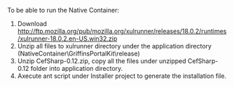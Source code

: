 To be able to run the Native Container:

1. Download http://ftp.mozilla.org/pub/mozilla.org/xulrunner/releases/18.0.2/runtimes/xulrunner-18.0.2.en-US.win32.zip
2. Unzip all files to xulrunner directory under the application directory (NativeContainer\GriffinsPortalKit\release\)
3. Unzip CefSharp-0.12.zip, copy all the files under unzipped CefSharp-0.12 folder into application directory.
3. Axecute ant script under Installer project to generate the installation file.












